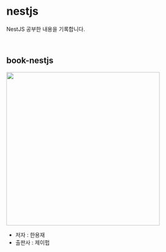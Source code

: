 # nestjs

NestJS 공부한 내용을 기록합니다.

<br>

## book-nestjs

<img src="https://github.com/Yu-Jaeyoung/nestjs/assets/109587069/c056ba84-fc2c-413f-9c38-584ed88bc05b" width="400">


- 저자 : 한용재
- 출판사 : 제이펍
